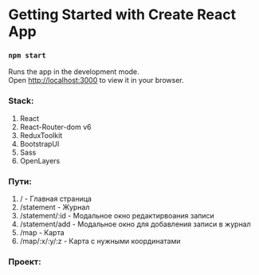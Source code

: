 # Getting Started with Create React App

### `npm start`

Runs the app in the development mode.\
Open [http://localhost:3000](http://localhost:3000) to view it in your browser.

### Stack:
1) React
2) React-Router-dom v6
3) ReduxToolkit
4) BootstrapUI
5) Sass
6) OpenLayers

### Пути:
1) / - Главная страница
2) /statement - Журнал
3) /statement/:id - Модальное окно редактирвоания записи
4) /statement/add - Модальное окно для добавления записи в журнал
5) /map - Карта
6) /map/:x/:y/:z - Карта с нужными координатами

### Проект: